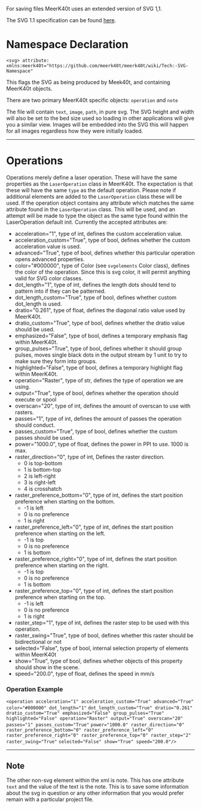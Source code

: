 For saving files MeerK40t uses an extended version of SVG 1,1.

The SVG 1.1 specification can be found [here](https://www.w3.org/TR/SVG11/).

# Namespace Declaration

`<svg> attribute: xmlns:meerk40t="https://github.com/meerk40t/meerk40t/wiki/Tech:-SVG-Namespace"`

This flags the SVG as being produced by Meek40t, and containing MeerK40t objects.

There are two primary MeerK40t specific objects: `operation` and `note`

The file will contain `text`, `image`, `path`, in pure svg. The SVG height and width will also be set to the bed size used so loading in other applications will give you a similar view. Images will be embedded into the SVG this will happen for all images regardless how they were initially loaded.

---

# Operations

Operations merely define a laser operation. These will have the same properties as the `LaserOperation` class in MeerK40t. The expectation is that these will have the same `type` as the default operation. Please note if additional elements are added to the `LaserOperation` class these will be used. If the operation object contains any attribute which matches the same attribute found in the `LaserOperation` class. This will be used, and an attempt will be made to type the object as the same type found within the LaserOperation default init. Currently the accepted attributes are:

* acceleration="1", type of int, defines the custom acceleration value.
* acceleration_custom="True", type of bool, defines whether the custom acceleration value is used.
* advanced="True", type of bool, defines whether this particular operation opens advanced properties.
* color="#000000", type of Color (see `svgelements` Color class), defines the color of the operation. Since this is svg color, it will permit anything valid for SVG color classes.
* dot_length="1", type of int, defines the length dots should tend to pattern into if they can be patterned.
* dot_length_custom="True", type of bool, defines whether custom dot_length is used.
* dratio="0.261", type of float, defines the diagonal ratio value used by MeerK40t.
* dratio_custom="True", type of bool, defines whether the dratio value should be used.
* emphasized="False", type of bool, defines a temporary emphasis flag within MeerK40t.
* group_pulses="True", type of bool, defines whether it should group pulses, moves single black dots in the output stream by 1 unit to try to make sure they form into groups.
* highlighted="False", type of bool, defines a temporary highlight flag within MeerK40t.
* operation="Raster", type of str, defines the type of operation we are using.
* output="True", type of bool, defines whether the operation should execute or spool
* overscan="20", type of int, defines the amount of overscan to use with rasters.
* passes="1", type of int, defines the amount of passes the operation should conduct.
* passes_custom="True", type of bool, defines whether the custom passes should be used.
* power="1000.0", type of float, defines the power in PPI to use. 1000 is max. 
* raster_direction="0", type of int, Defines the raster direction.
    * 0 is top-bottom
    * 1 is bottom-top
    * 2 is left-right
    * 3 is right-left
    * 4 is crosshatch
* raster_preference_bottom="0", type of int, defines the start position preference when starting on the bottom.
    * -1 is left
    * 0 is no preference
    * 1 is right
* raster_preference_left="0", type of int, defines the start position preference when starting on the left.
    * -1 is top
    * 0 is no preference
    * 1 is bottom
* raster_preference_right="0", type of int, defines the start position preference when starting on the right.
    * -1 is top
    * 0 is no preference
    * 1 is bottom
* raster_preference_top="0", type of int, defines the start position preference when starting on the top.
    * -1 is left
    * 0 is no preference
    * 1 is right
* raster_step="1", type of int, defines the raster step to be used with this operation.
* raster_swing="True", type of bool, defines whether this raster should be bidirectional or not
* selected="False", type of bool, internal selection property of elements within MeerK40t
* show="True", type of bool, defines whether objects of this property should show in the scene.
* speed="200.0", type of float, defines the speed in mm/s


### Operation Example

`<operation acceleration="1" acceleration_custom="True" advanced="True" color="#000000" dot_length="1"`
               `dot_length_custom="True" dratio="0.261" dratio_custom="True" emphasized="False" group_pulses="True"`
               `highlighted="False" operation="Raster" output="True" overscan="20" passes="1" passes_custom="True"`
               `power="1000.0" raster_direction="0" raster_preference_bottom="0" raster_preference_left="0"`
               `raster_preference_right="0" raster_preference_top="0" raster_step="2" raster_swing="True"`
               `selected="False" show="True" speed="200.0"/>`

---

## Note

The other non-svg element within the xml is note. This has one attribute `text` and the value of the text is the note. This is to save some information about the svg in question or any other information that you would prefer remain with a particular project file.